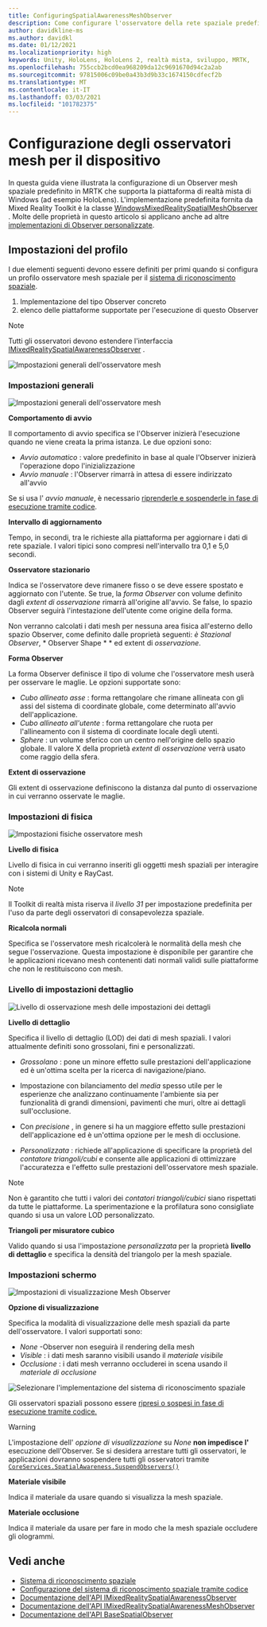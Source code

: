 ```yaml
---
title: ConfiguringSpatialAwarenessMeshObserver
description: Come configurare l'osservatore della rete spaziale predefinita in MRTK
author: davidkline-ms
ms.author: davidkl
ms.date: 01/12/2021
ms.localizationpriority: high
keywords: Unity, HoloLens, HoloLens 2, realtà mista, sviluppo, MRTK,
ms.openlocfilehash: 755ccb2bcd0ea968209da12c9691670d94c2a2ab
ms.sourcegitcommit: 97815006c09be0a43b3d9b33c1674150cdfecf2b
ms.translationtype: MT
ms.contentlocale: it-IT
ms.lasthandoff: 03/03/2021
ms.locfileid: "101782375"
---
```

# <a name="configuring-mesh-observers-for-device"></a>Configurazione degli osservatori mesh per il dispositivo

In questa guida viene illustrata la configurazione di un Observer mesh spaziale predefinito in MRTK che supporta la piattaforma di realtà mista di Windows (ad esempio HoloLens). L'implementazione predefinita fornita da Mixed Reality Toolkit è la classe [WindowsMixedRealitySpatialMeshObserver](xref:Microsoft.MixedReality.Toolkit.WindowsMixedReality.SpatialAwareness.WindowsMixedRealitySpatialMeshObserver) . Molte delle proprietà in questo articolo si applicano anche ad altre [implementazioni di Observer personalizzate](CreateDataProvider.md).

## <a name="profile-settings"></a>Impostazioni del profilo

I due elementi seguenti devono essere definiti per primi quando si configura un profilo osservatore mesh spaziale per il [sistema di riconoscimento spaziale](SpatialAwarenessGettingStarted.md).

1. Implementazione del tipo Observer concreto
1. elenco delle piattaforme supportate per l'esecuzione di questo Observer

> [!NOTE]
> Tutti gli osservatori devono estendere l'interfaccia [IMixedRealitySpatialAwarenessObserver](xref:Microsoft.MixedReality.Toolkit.SpatialAwareness.IMixedRealitySpatialAwarenessObserver) .

![Impostazioni generali dell'osservatore mesh](../Images/SpatialAwareness/SpatialAwarenessMeshObserverProfile_TypesPlatforms.png)

### <a name="general-settings"></a>Impostazioni generali

![Impostazioni generali dell'osservatore mesh](../Images/SpatialAwareness/MeshObserverGeneralSettings.png)

**Comportamento di avvio**

Il comportamento di avvio specifica se l'Observer inizierà l'esecuzione quando ne viene creata la prima istanza. Le due opzioni sono:

* *Avvio automatico* : valore predefinito in base al quale l'Observer inizierà l'operazione dopo l'inizializzazione
* *Avvio manuale* : l'Observer rimarrà in attesa di essere indirizzato all'avvio

Se si usa l' *avvio manuale*, è necessario [riprenderle e sospenderle in fase di esecuzione tramite codice](UsageGuide.md#starting-and-stopping-mesh-observation).

**Intervallo di aggiornamento**

Tempo, in secondi, tra le richieste alla piattaforma per aggiornare i dati di rete spaziale. I valori tipici sono compresi nell'intervallo tra 0,1 e 5,0 secondi.

**Osservatore stazionario**

Indica se l'osservatore deve rimanere fisso o se deve essere spostato e aggiornato con l'utente. Se true, la *forma Observer* con volume definito dagli *extent di osservazione* rimarrà all'origine all'avvio. Se false, lo spazio Observer seguirà l'intestazione dell'utente come origine della forma.

Non verranno calcolati i dati mesh per nessuna area fisica all'esterno dello spazio Observer, come definito dalle proprietà seguenti: *è Stazional Observer*, * Observer Shape * * ed extent di *osservazione*.

**Forma Observer**

La forma Observer definisce il tipo di volume che l'osservatore mesh userà per osservare le maglie. Le opzioni supportate sono:

* *Cubo allineato asse* : forma rettangolare che rimane allineata con gli assi del sistema di coordinate globale, come determinato all'avvio dell'applicazione.
* *Cubo allineato all'utente* : forma rettangolare che ruota per l'allineamento con il sistema di coordinate locale degli utenti.
* *Sphere* : un volume sferico con un centro nell'origine dello spazio globale. Il valore X della proprietà *extent di osservazione* verrà usato come raggio della sfera.

**Extent di osservazione**

Gli extent di osservazione definiscono la distanza dal punto di osservazione in cui verranno osservate le maglie.

### <a name="physics-settings"></a>Impostazioni di fisica

![Impostazioni fisiche osservatore mesh](../Images/SpatialAwareness/MeshObserverPhysicsSettings.png)

**Livello di fisica**

Livello di fisica in cui verranno inseriti gli oggetti mesh spaziali per interagire con i sistemi di Unity e RayCast.

> [!NOTE]
> Il Toolkit di realtà mista riserva il *livello 31* per impostazione predefinita per l'uso da parte degli osservatori di consapevolezza spaziale.

**Ricalcola normali**

Specifica se l'osservatore mesh ricalcolerà le normalità della mesh che segue l'osservazione. Questa impostazione è disponibile per garantire che le applicazioni ricevano mesh contenenti dati normali validi sulle piattaforme che non le restituiscono con mesh.

### <a name="level-of-detail-settings"></a>Livello di impostazioni dettaglio

![Livello di osservazione mesh delle impostazioni dei dettagli](../Images/SpatialAwareness/MeshObserverLevelOfDetailSettings.png)

**Livello di dettaglio**

Specifica il livello di dettaglio (LOD) dei dati di mesh spaziali. I valori attualmente definiti sono grossolani, fini e personalizzati.

* *Grossolano* : pone un minore effetto sulle prestazioni dell'applicazione ed è un'ottima scelta per la ricerca di navigazione/piano.

* Impostazione con bilanciamento del *media* spesso utile per le esperienze che analizzano continuamente l'ambiente sia per funzionalità di grandi dimensioni, pavimenti che muri, oltre ai dettagli sull'occlusione.

* Con *precisione* , in genere si ha un maggiore effetto sulle prestazioni dell'applicazione ed è un'ottima opzione per le mesh di occlusione.

* *Personalizzata* : richiede all'applicazione di specificare la proprietà del *contatore triangoli/cubi* e consente alle applicazioni di ottimizzare l'accuratezza e l'effetto sulle prestazioni dell'osservatore mesh spaziale.

> [!NOTE]
> Non è garantito che tutti i valori dei *contatori triangoli/cubici* siano rispettati da tutte le piattaforme. La sperimentazione e la profilatura sono consigliate quando si usa un valore LOD personalizzato.

**Triangoli per misuratore cubico**

Valido quando si usa l'impostazione *personalizzata* per la proprietà **livello di dettaglio** e specifica la densità del triangolo per la mesh spaziale.

### <a name="display-settings"></a>Impostazioni schermo

![Impostazioni di visualizzazione Mesh Observer](../Images/SpatialAwareness/MeshObserverDisplaySettings.png)

**Opzione di visualizzazione**

Specifica la modalità di visualizzazione delle mesh spaziali da parte dell'osservatore. I valori supportati sono:

* *None* -Observer non eseguirà il rendering della mesh
* *Visible* : i dati mesh saranno visibili usando il *materiale visibile*
* *Occlusione* : i dati mesh verranno occluderei in scena usando il *materiale di occlusione*

![Selezionare l'implementazione del sistema di riconoscimento spaziale](../Images/SpatialAwareness/MRTK_SpatialAwareness_DisplayOptions.jpg)

Gli osservatori spaziali possono essere [ripresi o sospesi in fase di esecuzione tramite codice.](UsageGuide.md#starting-and-stopping-mesh-observation)

> [!WARNING]
> L'impostazione dell' *opzione di visualizzazione* su *None* **non impedisce l'** esecuzione dell'Observer. Se si desidera arrestare tutti gli osservatori, le applicazioni dovranno sospendere tutti gli osservatori tramite [`CoreServices.SpatialAwareness.SuspendObservers()`](xref:Microsoft.MixedReality.Toolkit.SpatialAwareness.IMixedRealitySpatialAwarenessSystem.SuspendObservers)

**Materiale visibile**

Indica il materiale da usare quando si visualizza la mesh spaziale.

**Materiale occlusione**

Indica il materiale da usare per fare in modo che la mesh spaziale occludere gli ologrammi.

## <a name="see-also"></a>Vedi anche

* [Sistema di riconoscimento spaziale](SpatialAwarenessGettingStarted.md)
* [Configurazione del sistema di riconoscimento spaziale tramite codice](UsageGuide.md)
* [Documentazione dell'API IMixedRealitySpatialAwarenessObserver](xref:Microsoft.MixedReality.Toolkit.SpatialAwareness.IMixedRealitySpatialAwarenessObserver)
* [Documentazione dell'API IMixedRealitySpatialAwarenessMeshObserver](xref:Microsoft.MixedReality.Toolkit.SpatialAwareness.IMixedRealitySpatialAwarenessMeshObserver)
* [Documentazione dell'API BaseSpatialObserver](xref:Microsoft.MixedReality.Toolkit.SpatialAwareness.BaseSpatialObserver)
